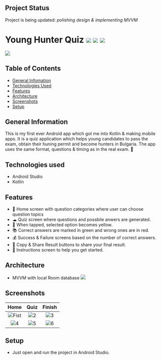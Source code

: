 ## Project Status
Project is being updated: _polishing design & implementing MVVM_

# Young Hunter Quiz ![](https://img.shields.io/static/v1?style=plastic&label=Language&labelColor=212121&message=Kotlin&color=9719ff) ![](https://img.shields.io/static/v1?style=plastic&label=Technology&labelColor=212121&message=Android&color=#a4c639) ![](https://img.shields.io/static/v1?style=plastic&label=Layout&labelColor=212121&message=XML&color=ff0068)

![](https://i.ibb.co/hRNC20L/2.jpg)
<br>



## Table of Contents
* [General Infomation](#general-information)
* [Technologies Used](#technologies-used)
* [Features](#features)
* [Architecture](#architecture)
* [Screenshots](#screenshots)
* [Setup](#setup)

## General Information 

This is my first ever Android app which got me into Kotlin & making mobile apps. It is a quiz application which helps young candidates to pass the exam, obtain their huning permit and become hunters in Bulgaria. The app uses the same format, questions & timing as in the real exam. 💪

## Technologies used
- Android Studio
- Kotlin

## Features
- 👤 Home screen with question categories where user can choose question topics
- ☁ Quiz screen where questions and possbile anwers are generated. 
- 🌟 When tapped, selected option becomes yellow.
- 📚 Correct answers are marked in green and wrong ones are in red. 
- 💰 Success & Failure screens based on the number of correct answers.
- 📍 Copy & Share Result buttons to share your final result.
- 🤩 Instructions screen to help you get started.

## Architecture
- MVVM with local Room database
![](https://i.ibb.co/D5LXKvP/architecture-mvvm.png)

## Screenshots
| Home | Quiz |  Finish |
|:-:|:-:|:-:|
| ![Fist](https://play-lh.googleusercontent.com/huhC0jHfLoQBSlgBuRR2vszGGmjqUzPnLheDmeW3Kq7THXuRYvb0LbJLpJ1Wh9YUGWA=w758-h664-rw) | ![2](https://play-lh.googleusercontent.com/y5sh9uRkmzvK-yGp_VjQnGh924klezU9o9YvyOyMQC0W2al37PIkfBpfoZPpZkVKtuph=w758-h664-rw) | ![3](https://play-lh.googleusercontent.com/qom05GM0GdNp4jFsdjORj3J9LwiIj3uRkUZpyqUR8njOYJDU5i-pmcZaTdktpfdLZlE=w758-h664-rw) |
| ![4](https://play-lh.googleusercontent.com/qZWEynjlyC5Kdo9B53TKO7_fOUm5rRGxacJa9ERdAd1_npBLhtUZglI_9_3ta9sGQ6KL=w758-h664-rw) | ![5](https://play-lh.googleusercontent.com/AFw1T7fY77MFwVN2nAqLMM1aSbiKs2SLmbDJ030uUVEJg850E0gyie-jANDV1fizSnA=w758-h664-rw) | ![6](https://play-lh.googleusercontent.com/m_DGBjJ1SxhrKqSqbMEAjQ4NlTNN1o7MObGpGXwkmJ1j8Iepb8ZIGffxNTJWh3VfhgE=w758-h664-rw) |

## Setup

* Just open and run the project in Android Studio.
